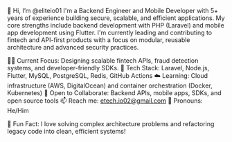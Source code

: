 👋 Hi, I’m @eliteio01
I'm a Backend Engineer and Mobile Developer with 5+ years of experience building secure, scalable, and efficient applications. My core strengths include backend development with PHP (Laravel) and mobile app development using Flutter. I'm currently leading and contributing to fintech and API-first products with a focus on modular, reusable architecture and advanced security practices.

👨‍💻 Current Focus: Designing scalable fintech APIs, fraud detection systems, and developer-friendly SDKs.
🚀 Tech Stack: Laravel, Node.js, Flutter, MySQL, PostgreSQL, Redis, GitHub Actions
☁️ Learning: Cloud infrastructure (AWS, DigitalOcean) and container orchestration (Docker, Kubernetes)
🤝 Open to Collaborate: Backend APIs, mobile apps, SDKs, and open source tools
📫 Reach me: etech.io02@gmail.com
💬 Pronouns: He/Him

🧠 Fun Fact: I love solving complex architecture problems and refactoring legacy code into clean, efficient systems!


<!---
eliteio01/eliteio01 is a ✨ special ✨ repository because its `README.md` (this file) appears on your GitHub profile.
You can click the Preview link to take a look at your changes.
--->
